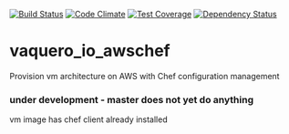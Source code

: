 [![Build Status](https://travis-ci.org/vaquero-io/vaquero_io_awschef.svg?branch=master)](https://travis-ci.org/vaquero-io/vaquero_io_awschef)
[![Code Climate](https://codeclimate.com/github/vaquero-io/vaquero_io_awschef/badges/gpa.svg)](https://codeclimate.com/github/vaquero-io/vaquero_io_awschef)
[![Test Coverage](https://codeclimate.com/github/vaquero-io/vaquero_io_awschef/badges/coverage.svg)](https://codeclimate.com/github/vaquero-io/vaquero_io_awschef/coverage)
[![Dependency Status](https://gemnasium.com/vaquero-io/vaquero_io_awschef.png?travis)](https://gemnasium.com/vaquero-io/vaquero_io_awschef)
# vaquero_io_awschef
Provision vm architecture on AWS with Chef configuration management

### under development - master does not yet do anything

vm image has chef client already installed
